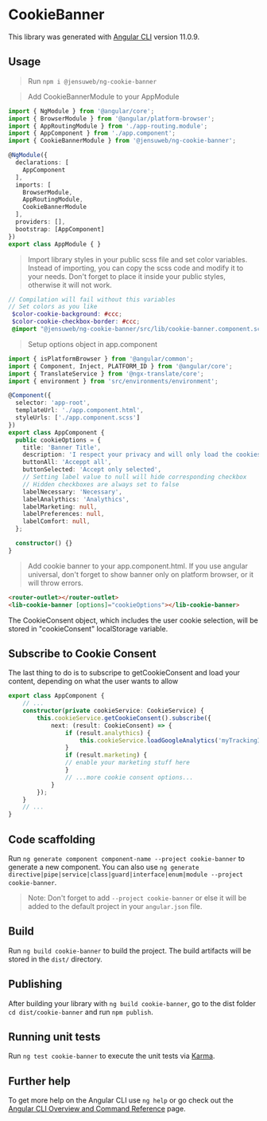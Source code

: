 # CookieBanner

This library was generated with [Angular CLI](https://github.com/angular/angular-cli) version 11.0.9.

## Usage
> Run `npm i @jensuweb/ng-cookie-banner`

> Add CookieBannerModule to your AppModule
``` ts
import { NgModule } from '@angular/core';
import { BrowserModule } from '@angular/platform-browser';
import { AppRoutingModule } from './app-routing.module';
import { AppComponent } from './app.component';
import { CookieBannerModule } from '@jensuweb/ng-cookie-banner';

@NgModule({
  declarations: [
    AppComponent
  ],
  imports: [
    BrowserModule,
    AppRoutingModule,
    CookieBannerModule
  ],
  providers: [],
  bootstrap: [AppComponent]
})
export class AppModule { }
```
> Import library styles in your public scss file and set color variables.
> Instead of importing, you can copy the scss code and modify it to your needs. Don't forget to place it inside your public styles, otherwise it will not work.
``` scss
// Compilation will fail without this variables
// Set colors as you like
 $color-cookie-background: #ccc;
 $color-cookie-checkbox-border: #ccc;
 @import "@jensuweb/ng-cookie-banner/src/lib/cookie-banner.component.scss";
```
> Setup options object in app.component
``` ts
import { isPlatformBrowser } from '@angular/common';
import { Component, Inject, PLATFORM_ID } from '@angular/core';
import { TranslateService } from '@ngx-translate/core';
import { environment } from 'src/environments/environment';

@Component({
  selector: 'app-root',
  templateUrl: './app.component.html',
  styleUrls: ['./app.component.scss']
})
export class AppComponent {
  public cookieOptions = {
    title: 'Banner Title',
    description: 'I respect your privacy and will only load the cookies, you want',
    buttonAll: 'Acceppt all',
    buttonSelected: 'Accept only selected',
    // Setting label value to null will hide corresponding checkbox
    // Hidden checkboxes are always set to false
    labelNecessary: 'Necessary',
    labelAnalythics: 'Analythics',
    labelMarketing: null,
    labelPreferences: null,
    labelComfort: null,
  };

  constructor() {}
}
```
> Add cookie banner to your app.component.html. If you use angular universal, don't forget to show banner only on platform browser, or it will throw errors.
``` html
<router-outlet></router-outlet>
<lib-cookie-banner [options]="cookieOptions"></lib-cookie-banner>
```
The CookieConsent object, which includes the user cookie selection, will be stored in "cookieConsent" localStorage variable.

## Subscribe to Cookie Consent
The last thing to do is to subscripe to getCookieConsent and load your content,
depending on what the user wants to allow
``` ts
export class AppComponent {
    // ...
    constructor(private cookieService: CookieService) {
        this.cookieService.getCookieConsent().subscribe({
            next: (result: CookieConsent) => {
                if (result.analythics) {
                    this.cookieService.loadGoogleAnalytics('myTrackingId');
                }
                if (result.marketing) {
                // enable your marketing stuff here
                }
                // ...more cookie consent options...
            }
        });
    }
    // ...
}
```

## Code scaffolding

Run `ng generate component component-name --project cookie-banner` to generate a new component. You can also use `ng generate directive|pipe|service|class|guard|interface|enum|module --project cookie-banner`.
> Note: Don't forget to add `--project cookie-banner` or else it will be added to the default project in your `angular.json` file. 

## Build

Run `ng build cookie-banner` to build the project. The build artifacts will be stored in the `dist/` directory.

## Publishing

After building your library with `ng build cookie-banner`, go to the dist folder `cd dist/cookie-banner` and run `npm publish`.

## Running unit tests

Run `ng test cookie-banner` to execute the unit tests via [Karma](https://karma-runner.github.io).

## Further help

To get more help on the Angular CLI use `ng help` or go check out the [Angular CLI Overview and Command Reference](https://angular.io/cli) page.
